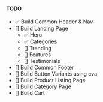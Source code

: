 #### TODO

- ✅ Build Common Header & Nav
- [] Build Landing Page
  - ✅ Hero
  - ✅ Categories
  - [] Trending
  - [] Features
  - [] Testimonials
- [] Build Common Footer
- [] Build Button Variants using cva
- [] Build Product Listing Page
- [] Build Category Page
- [] Build Cart

